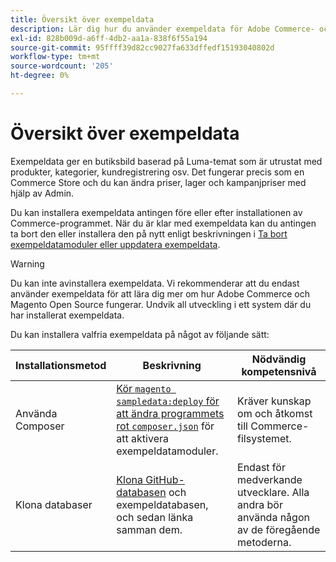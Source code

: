 ```yaml
---
title: Översikt över exempeldata
description: Lär dig hur du använder exempeldata för Adobe Commerce- och Magento Open Source-projekt.
exl-id: 828b009d-a6ff-4db2-aa1a-838f6f55a194
source-git-commit: 95ffff39d82cc9027fa633dffedf15193040802d
workflow-type: tm+mt
source-wordcount: '205'
ht-degree: 0%

---
```


# Översikt över exempeldata

Exempeldata ger en butiksbild baserad på Luma-temat som är utrustat med produkter, kategorier, kundregistrering osv. Det fungerar precis som en Commerce Store och du kan ändra priser, lager och kampanjpriser med hjälp av Admin.

Du kan installera exempeldata antingen före eller efter installationen av Commerce-programmet. När du är klar med exempeldata kan du antingen ta bort den eller installera den på nytt enligt beskrivningen i [Ta bort exempeldatamoduler eller uppdatera exempeldata](remove-or-update.md).

>[!WARNING]
>
>Du kan inte avinstallera exempeldata. Vi rekommenderar att du endast använder exempeldata för att lära dig mer om hur Adobe Commerce och Magento Open Source fungerar. Undvik all utveckling i ett system där du har installerat exempeldata.

Du kan installera valfria exempeldata på något av följande sätt:

| Installationsmetod | Beskrivning | Nödvändig kompetensnivå |
|--- |--- |--- |
| Använda Composer | [Kör `magento sampledata:deploy` för att ändra programmets rot `composer.json`](composer-packages.md) för att aktivera exempeldatamoduler. | Kräver kunskap om och åtkomst till Commerce-filsystemet. |
| Klona databaser | [Klona GitHub-databasen](git-repositories.md) och exempeldatabasen, och sedan länka samman dem. | Endast för medverkande utvecklare. Alla andra bör använda någon av de föregående metoderna. |
